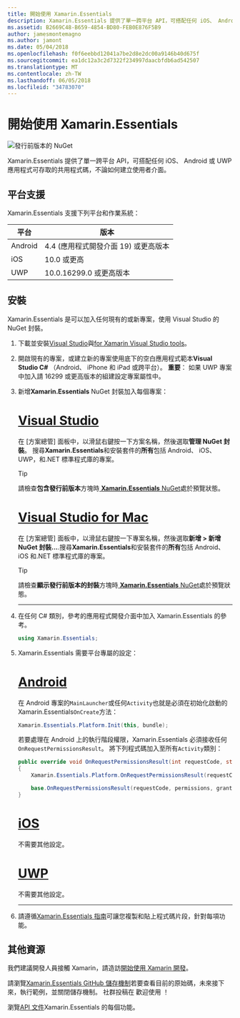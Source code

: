 ```yaml
---
title: 開始使用 Xamarin.Essentials
description: Xamarin.Essentials 提供了單一跨平台 API，可搭配任何 iOS、 Android 或 UWP 應用程式可存取的共用程式碼，不論如何建立使用者介面。
ms.assetid: B2669C48-B659-4854-BD80-FEB0E876F5B9
author: jamesmontemagno
ms.author: jamont
ms.date: 05/04/2018
ms.openlocfilehash: f0f6eebbd12041a7be2d8e2dc00a9146b40d675f
ms.sourcegitcommit: ea1dc12a3c2d7322f234997daacbfdb6ad542507
ms.translationtype: MT
ms.contentlocale: zh-TW
ms.lasthandoff: 06/05/2018
ms.locfileid: "34783070"
---
```

# <a name="get-started-with-xamarinessentials"></a>開始使用 Xamarin.Essentials

![發行前版本的 NuGet](~/media/shared/pre-release.png)

Xamarin.Essentials 提供了單一跨平台 API，可搭配任何 iOS、 Android 或 UWP 應用程式可存取的共用程式碼，不論如何建立使用者介面。

## <a name="platform-support"></a>平台支援

Xamarin.Essentials 支援下列平台和作業系統：

| 平台 | 版本 |
| --- | --- |
| Android | 4.4 (應用程式開發介面 19) 或更高版本 |
| iOS |10.0 或更高 |
| UWP | 10.0.16299.0 或更高版本 |

## <a name="installation"></a>安裝

Xamarin.Essentials 是可以加入任何現有的或新專案，使用 Visual Studio 的 NuGet 封裝。

1. 下載並安裝[Visual Studio](http://visualstudio.com)與[for Xamarin Visual Studio tools](~/cross-platform/get-started/installation/index.md)。

2. 開啟現有的專案，或建立新的專案使用底下的空白應用程式範本**Visual Studio C#** （Android、 iPhone 和 iPad 或跨平台）。 **重要**： 如果 UWP 專案中加入請 16299 或更高版本的組建設定專案屬性中。

3. 新增**Xamarin.Essentials** NuGet 封裝加入每個專案：

    # <a name="visual-studiotabwindows"></a>[Visual Studio](#tab/windows)

    在 [方案總管] 面板中，以滑鼠右鍵按一下方案名稱，然後選取**管理 NuGet 封裝**。 搜尋**Xamarin.Essentials**和安裝套件的**所有**包括 Android、 iOS、 UWP，和.NET 標準程式庫的專案。

    > [!TIP]
    > 請檢查**包含發行前版本**方塊時[ **Xamarin.Essentials** NuGet](https://www.nuget.org/packages/Xamarin.Essentials)處於預覽狀態。

    # <a name="visual-studio-for-mactabmacos"></a>[Visual Studio for Mac](#tab/macos)

    在 [方案總管] 面板中，以滑鼠右鍵按一下專案名稱，然後選取**新增 > 新增 NuGet 封裝...**.搜尋**Xamarin.Essentials**和安裝套件的**所有**包括 Android、 iOS 和.NET 標準程式庫的專案。

    > [!TIP]
    > 請檢查**顯示發行前版本的封裝**方塊時[ **Xamarin.Essentials** NuGet](https://www.nuget.org/packages/Xamarin.Essentials)處於預覽狀態。

    -----

4. 在任何 C# 類別，參考的應用程式開發介面中加入 Xamarin.Essentials 的參考。

    ```csharp
    using Xamarin.Essentials;
    ```

5. Xamarin.Essentials 需要平台專屬的設定：

    # <a name="androidtabandroid"></a>[Android](#tab/android)

    在 Android 專案的`MainLauncher`或任何`Activity`也就是必須在初始化啟動的 Xamarin.Essentials`OnCreate`方法：

    ```csharp
    Xamarin.Essentials.Platform.Init(this, bundle);
    ```

    若要處理在 Android 上的執行階段權限，Xamarin.Essentials 必須接收任何`OnRequestPermissionsResult`。 將下列程式碼加入至所有`Activity`類別：

    ```csharp
    public override void OnRequestPermissionsResult(int requestCode, string[] permissions, [GeneratedEnum] Android.Content.PM.Permission[] grantResults)
    {
        Xamarin.Essentials.Platform.OnRequestPermissionsResult(requestCode, permissions, grantResults);

        base.OnRequestPermissionsResult(requestCode, permissions, grantResults);
    }
    ```

    # <a name="iostabios"></a>[iOS](#tab/ios)

    不需要其他設定。

    # <a name="uwptabuwp"></a>[UWP](#tab/uwp)

    不需要其他設定。

    -----

6. 請遵循[Xamarin.Essentials 指南](index.md)可讓您複製和貼上程式碼片段，針對每項功能。

## <a name="other-resources"></a>其他資源

我們建議開發人員接觸 Xamarin，請造訪[開始使用 Xamarin 開發](~/cross-platform/getting-started/index.md)。

請瀏覽[Xamarin.Essentials GitHub 儲存機制](http://github.com/xamarin/Essentials)若要查看目前的原始碼，未來接下來，執行範例，並關閉儲存機制。 社群投稿在 歡迎使用 ！

瀏覽[API 文件](xref:Xamarin.Essentials)Xamarin.Essentials 的每個功能。
